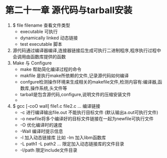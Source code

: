 # 第二十一章 源代码与tarball安装

1. $ file filename 查看文件类型
    - executable 可执行
    - dynamically linked 动态链接
    - test executable 脚本
2. 源代码通过编译器编译,连接器链接后生成可执行二进制程序,程序执行过程中会调用由函数库提供的函数
3. Make 与 Configure
    - make 帮助简化编译过程的命令
    - makfile 是执行make所依赖的文件,记录源代码如何编译
    - confgure检测操作环境来生成相关的makefile文件,检测内容有:编译器,函数库,操作系统,头文件等
    - tarball是包含源代码,configure,说明文件的压缩安装文件
    - 
4. $ gcc [-coO wall] file1.c file2.c ... 编译链接
    - -c 进行编译输出file.out 不能执行目标文件 (默认输出a.out可执行文件)
    - -o newfile将多个编译好的目标文件链接在一起为newfile可执行文件
    - -O 优化编译时的速度
    - -Wall 编译时提示信息
    - -l 加入动态链接库 比如 -lm 加入libm函数库
    - -L path1 -L path2 ... 限定加入动态链接库的文件目录
    - -I/path 限定include文件目录
    